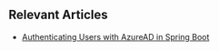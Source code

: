 ## Relevant Articles
- [Authenticating Users with AzureAD in Spring Boot](https://www.baeldung.com/spring-boot-azuread-authenticate-users)
